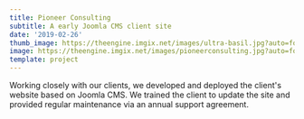 ```yaml
---
title: Pioneer Consulting
subtitle: A early Joomla CMS client site
date: '2019-02-26'
thumb_image: https://theengine.imgix.net/images/ultra-basil.jpg?auto=format,enhance&q=60
image: https://theengine.imgix.net/images/pioneerconsulting.jpg?auto=format,enhance&q=60&fit=clip
template: project
---
```

Working closely with our clients, we developed and deployed the client's website based on Joomla CMS. We trained the client to update the site and provided regular maintenance via an annual support agreement.
